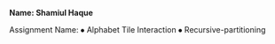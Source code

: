 
<b>Name: Shamiul Haque</b>

Assignment Name:
 ⦁	Alphabet Tile Interaction
 ⦁	Recursive-partitioning
